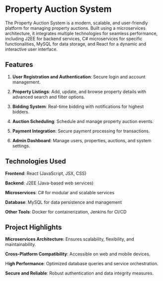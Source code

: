 # Property Auction System
The Property Auction System is a modern, scalable, and user-friendly platform for managing property auctions. Built using a microservices architecture, it integrates multiple technologies for seamless performance, including J2EE for backend services, C# microservices for specific functionalities, MySQL for data storage, and React for a dynamic and interactive user interface.
## Features
1) **User Registration and Authentication**: Secure login and account management.
   
2) **Property Listings**: Add, update, and browse property details with advanced search and filter options.

3) **Bidding System**: Real-time bidding with notifications for highest bidders.

4) **Auction Scheduling**: Schedule and manage property auction events.

5) **Payment Integration**: Secure payment processing for transactions.

6) **Admin Dashboard**: Manage users, properties, auctions, and system settings.

## Technologies Used
  **Frontend**: React (JavaScript, JSX, CSS)
  
  **Backend**: J2EE (Java-based web services)
  
  **Microservices**: C# for modular and scalable services
  
  **Database**: MySQL for data persistence and management
  
  **Other Tools**: Docker for containerization, Jenkins for CI/CD

## Project Highlights
 **Microservices Architecture**: Ensures scalability, flexibility, and maintainability.
 
 **Cross-Platform Compatibility**: Accessible on web and mobile devices.
 
 H**igh Performance**: Optimized database queries and service orchestration.
 
 **Secure and Reliable**: Robust authentication and data integrity measures.
